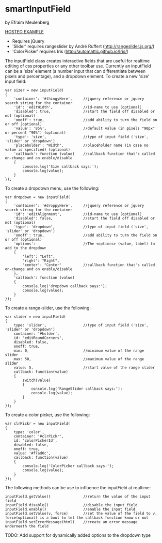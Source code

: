 # smartInputField
by Efraim Meulenberg

[HOSTED EXAMPLE](http://tornadotwins.com/github/smartInputField)

- Requires jQuery
- 'Slider' requires rangeslider by André Ruffert (http://rangeslider.js.org/)
- 'ColorPicker' requires Iris (http://automattic.github.io/Iris/)

The inputField class creates interactive fields that are useful for realtime editing of css properties
or any other toolbar use. 
Currently an inputField can be a 'size' element (a number input that can differentiate between pixels and percentage),
and a dropdown element. To create a new 'size' input field:


    var sizer = new inputField(
    {
        'container': '#thingyHere',     //jquery reference or jquery search string for the container
        'id': 'editWidth',              //id-name to use (optional)
        'disabled': true,               //start the field off disabled or not (optional)
        'onoff': true,                  //add ability to turn the field on or off (optional)
        'value': '85%',                 //default value (in pixels "90px" or percent "90%") (optional)
        'type': 'size',                 //type of input field ('size', 'slider' or 'dropdown')
        'placeholder': "Width",         //placeholder name (in case no value is specified) (optional)
        'callback': function (value)    //callback function that's called on-change and on enable/disable
        {
            console.log('Size callback says:');
            console.log(value);
        }
    });

   
To create a dropdown menu, use the following:


    var dropdown = new inputField(
    {
        'container': '#droppyHere',     //jquery reference or jquery search string for the container
        'id': 'editAlignment',          //id-name to use (optional)
        'disabled': false,              //start the field off disabled or not (optional)
        'type': 'dropdown',             //type of input field ('size', 'slider' or 'dropdown')
        'onoff': true,                  //add ability to turn the field on or off (optional)
        'options':                      //The <options> (value, label) to add to the dropdown
        {
            'left': "Left",
            'right': "Right",
            'center': "Center"          //callback function that's called on-change and on enable/disable
        },
        'callback': function (value)    
        {
            console.log('dropdown callback says:');
            console.log(value);
        }
    });

To create a range-slider, use the following:

    var slider = new inputField(
    {
        type: 'slider',                 //type of input field ('size', 'slider' or 'dropdown')
        container: '#holder',
        id: 'editRoundCorners',
        disabled: false,
        onoff: true,
        min: 0,                         //minimum value of the range slider
        max: 50,                        //maximum value of the range slider
        value: 5,                       //start value of the range slider
        callback: function(value)
        {
            switch(value)
            {
                console.log('RangeSlider callback says:');
                console.log(value);
            }
        }
    });

To create a color picker, use the following:

    var clrPickr = new inputField(
    {
        type: 'color',
        container: '#clrPickr',
        id: 'colorPickerId',
        disabled: false,
        onoff: true,
        value: '#f7ad0c',
        callback: function(value)
        {
            console.log('ColorPicker callback says:');
            console.log(value);
        }
    });


The following methods can be use to influence the inputField at realtime:


    inputField.getValue()               //return the value of the input field
    inputField.disable()                //disable the input field
    inputField.enable()                 //enable the input field
    inputField.setValue(v, force)       //set the value of the field to v, force(optional) is a bool to let the callback function know or not
    inputField.setErrorMessage(html)    //create an error message underneath the field


TODO: Add support for dynamically added options to the dropdown type

